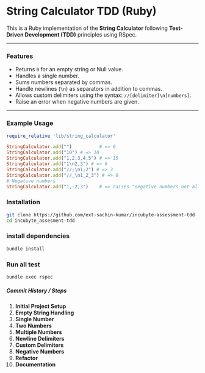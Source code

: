 # String Calculator TDD (Ruby)

This is a Ruby implementation of the **String Calculator** following **Test-Driven Development (TDD)** principles using RSpec.

---

### Features

- Returns `0` for an empty string or Null value.
- Handles a single number.
- Sums numbers separated by commas.
- Handle newlines (`\n`) as separators in addition to commas.
- Allows custom delimiters using the syntax: `//[delimiter]\n[numbers]`.
- Raise an error when negative numbers are given.

---

### Example Usage

```ruby
require_relative 'lib/string_calculator'

StringCalculator.add("")          # => 0
StringCalculator.add("10") # => 10
StringCalculator.add("1,2,3,4,5") # => 15
StringCalculator.add("1\n2,3") # => 6
StringCalculator.add("//;\n1;2") # => 3
StringCalculator.add("//_\n1_2_3") # => 6
# Negative numbers
StringCalculator.add("1,-2,3")    # => raises "negative numbers not allowed -2"
```

### Installation

```bash
git clone https://github.com/ext-sachin-kumar/incubyte-assessment-tdd
cd incubyte_assesment-tdd
```
### install dependencies
```bash
bundle install
```

### Run all test
```bash
bundle exec rspec
```


##### Commit History / Steps
1. **Initial Project Setup**
2. **Empty String Handling**
3. **Single Number**
4. **Two Numbers**
5. **Multiple Numbers**
6. **Newline Delimiters**
7. **Custom Delimiters**
8. **Negative Numbers**
10. **Refactor**
11. **Documentation**
